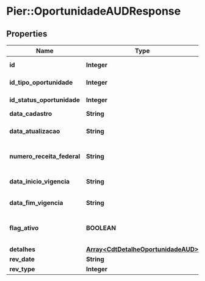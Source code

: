 # Pier::OportunidadeAUDResponse

## Properties
Name | Type | Description | Notes
------------ | ------------- | ------------- | -------------
**id** | **Integer** | C\u00C3\u00B3digo identificador da oportunidade | [optional] 
**id_tipo_oportunidade** | **Integer** | C\u00C3\u00B3digo identificador do tipo oportunidade | [optional] 
**id_status_oportunidade** | **Integer** | C\u00C3\u00B3digo identificador do status oportunidade | [optional] 
**data_cadastro** | **String** | Data cadastro da oportunidade. | [optional] 
**data_atualizacao** | **String** | Data atualiza\u00C3\u00A7\u00C3\u00A3o da oportunidade. | [optional] 
**numero_receita_federal** | **String** | N\u00C3\u00BAmero receita federal do cliente ao qual ser\u00C3\u00A1 ofertada a oportunidade | [optional] 
**data_inicio_vigencia** | **String** | In\u00C3\u00ADcio da vig\u00C3\u00AAncia da oportunidade | [optional] 
**data_fim_vigencia** | **String** | fim da vig\u00C3\u00AAncia da oportunidade | [optional] 
**flag_ativo** | **BOOLEAN** | Flag de verifica\u00C3\u00A7\u00C3\u00A3o se a oportunidade est\u00C3\u00A1 ativa | [optional] 
**detalhes** | [**Array&lt;CdtDetalheOportunidadeAUD&gt;**](CdtDetalheOportunidadeAUD.md) | Lista de detalhes da oportunidade | [optional] 
**rev_date** | **String** | Data da auditoria | [optional] 
**rev_type** | **Integer** | Tipo da auditoria | [optional] 



